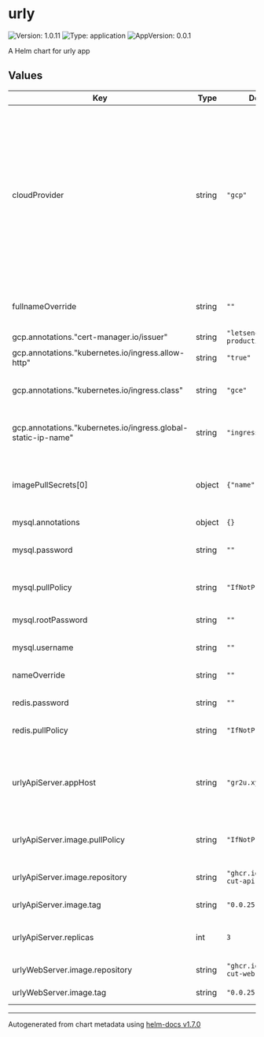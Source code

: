 # urly

![Version: 1.0.11](https://img.shields.io/badge/Version-1.0.11-informational?style=flat-square) ![Type: application](https://img.shields.io/badge/Type-application-informational?style=flat-square) ![AppVersion: 0.0.1](https://img.shields.io/badge/AppVersion-0.0.1-informational?style=flat-square)

A Helm chart for urly app

## Values

| Key | Type | Default | Description |
|-----|------|---------|-------------|
| cloudProvider | string | `"gcp"` | Cloud provider type (e.g., gcp, aws, azure) This parameter specifies which cloud provider to use; different providers use different settings for the Ingress controller. |
| fullnameOverride | string | `""` | Override the full name of the chart |
| gcp.annotations."cert-manager.io/issuer" | string | `"letsencrypt-production"` | Cert issuer |
| gcp.annotations."kubernetes.io/ingress.allow-http" | string | `"true"` |  |
| gcp.annotations."kubernetes.io/ingress.class" | string | `"gce"` | Using google ingress controller  |
| gcp.annotations."kubernetes.io/ingress.global-static-ip-name" | string | `"ingress-ip"` | Static IP name to use with ingress  |
| imagePullSecrets[0] | object | `{"name":"ghcr"}` | List of secret names to use for pulling images |
| mysql.annotations | object | `{}` |  |
| mysql.password | string | `""` | Password for the MySQL user |
| mysql.pullPolicy | string | `"IfNotPresent"` | Image pull policy for MySQL |
| mysql.rootPassword | string | `""` | Root password for MySQL |
| mysql.username | string | `""` | Username for MySQL |
| nameOverride | string | `""` | Override the name of the chart |
| redis.password | string | `""` | Password for Redis  |
| redis.pullPolicy | string | `"IfNotPresent"` | Image pull policy for Redis |
| urlyApiServer.appHost | string | `"gr2u.xyz"` | ingress host name and app_host for short url prefix hostname |
| urlyApiServer.image.pullPolicy | string | `"IfNotPresent"` | Image pull policy for the API server |
| urlyApiServer.image.repository | string | `"ghcr.io/gr2u/url-cut-api-server"` | API server image repository |
| urlyApiServer.image.tag | string | `"0.0.25-dev"` | API server image tag |
| urlyApiServer.replicas | int | `3` | Number of replicas for the API server |
| urlyWebServer.image.repository | string | `"ghcr.io/gr2u/url-cut-web-server"` | web server repo |
| urlyWebServer.image.tag | string | `"0.0.25-dev"` | web server  image tag |

----------------------------------------------
Autogenerated from chart metadata using [helm-docs v1.7.0](https://github.com/norwoodj/helm-docs/releases/v1.7.0)

